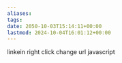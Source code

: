 ```yaml
---
aliases: 
tags: 
date: 2050-10-03T15:14:11+00:00
lastmod: 2024-10-04T16:01:12+00:00
---
```

linkein right click change url javascript